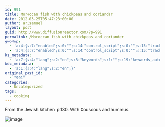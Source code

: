 ```yaml
---
id: 991
title: Moroccan fish with chickpeas and coriander
date: 2012-03-25T05:47:23+00:00
author: arisamuel
layout: post
guid: http://www.diffusionreactor.com/?p=991
permalink: /Moroccan fish with chickpeas and coriander
gwo4wp:
  - 'a:4:{s:7:"enabled";s:0:"";s:14:"control_script";s:0:"";s:15:"tracking_script";s:0:"";s:17:"conversion_script";s:0:"";}'
  - 'a:4:{s:7:"enabled";s:0:"";s:14:"control_script";s:0:"";s:15:"tracking_script";s:0:"";s:17:"conversion_script";s:0:"";}'
ks_metadata:
  - 'a:7:{s:4:"lang";s:2:"en";s:8:"keywords";s:0:"";s:19:"keywords_autoupdate";s:1:"1";s:11:"description";s:0:"";s:22:"description_autoupdate";s:1:"1";s:5:"title";s:0:"";s:6:"robots";s:12:"index,follow";}'
kdc_metadata:
  - 'a:1:{s:4:"lang";s:2:"en";}'
original_post_id:
  - "991"
categories:
  - Uncategorized
tags:
  - cooking
---
```

From the Jewish kitchen, p.130. With Couscous and hummus.

<img style="display:block;margin-right:auto;margin-left:auto;" src="https://i0.wp.com/www.diffusionreactor.com/wp-content/uploads/2012/03/wpid-1332646928483.jpg?resize=249%2C186" alt="image" data-recalc-dims="1" />

&nbsp;